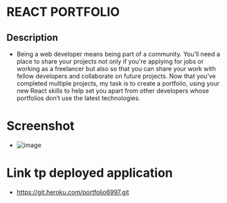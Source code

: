 # REACT PORTFOLIO

## Description
* Being a web developer means being part of a community. You’ll need a place to share your projects not only if you're applying for jobs or working as a freelancer but also so that you can share your work with fellow developers and collaborate on future projects. Now that you’ve completed multiple projects, my task is to create a portfolio, using your new React skills to help set you apart from other developers whose portfolios don’t use the latest technologies.

# Screenshot
* ![image](https://user-images.githubusercontent.com/107078530/201269973-1a2ba432-5e19-46e5-8a3b-ff15b5b794b0.png)

# Link tp deployed application
* https://git.heroku.com/portfolio6997.git